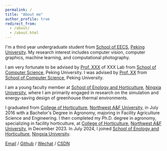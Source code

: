 ```yaml
---
permalink: /
title: "About me"
author_profile: true
redirect_from: 
  - /about/
  - /about.html
---
```


I'm a third year undergraduate student from [School of EECS](https://eecs.pku.edu.cn/), [Peking University](https://www.pku.edu.cn/). My research interest includes computer vision, computer graphics, machine learning, and computational photography.

I am very fortunate to be advised by [Prof. XXX](https://www.XXX.com/) of XXX Lab from [School of Computer Science](https://cs.pku.edu.cn/), Peking University. I was advised by [Prof. XX](https://XXX.pku.edu.cn/) from [School of Computer Science](https://cs.pku.edu.cn/), Peking University.


I am a young faculty member at [School of Enology and Horticulture](https://wine.nxu.edu.cn/), [Ningxia University](https://www.nxu.edu.cn/), where I am primarily engaged in research on the simulation and energy-saving design of greenhouse thermal environments.

I graduated from [College of Horticulture](https://yyxy.nwafu.edu.cn/), [Northwest A&F University](https://www.nwsuaf.edu.cn/), in July 2016 with a Bachelor's Degree in Agronomy, majoring in Facility Agriculture Science and Engineering. I then completed my Ph.D. degree in agronomy, specializing in facility horticulture, at [College of Horticulture](https://yyxy.nwafu.edu.cn/), [Northwest A&F University](https://www.nwsuaf.edu.cn/), in December 2023. In July 2024, I joined [School of Enology and Horticulture](https://wine.nxu.edu.cn/), [Ningxia University](https://www.nxu.edu.cn/).

[Email](mailto:XX@stu.pku.edu.cn) / [Github](https://github.com/QiuDi233) / [Wechat](../images/wechat.jpg) / [CSDN](https://blog.csdn.net/qd1813100174?spm=1000.2115.3001.5343)
